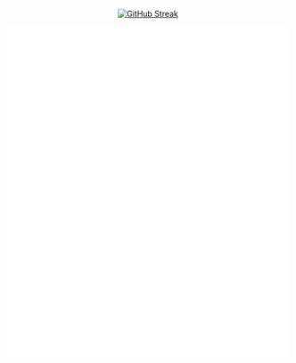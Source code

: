 <p align="center">
  <a href="https://github.com/Xydis-I"><img src="https://streak-stats.demolab.com?user=Xydis-I&theme=shades-of-purple" alt="GitHub Streak" /></a>
</p>

<p align="center">
  <a href="https://github.com/Xydis-I"><img src="https://raw.githubusercontent.com/Xydis-I/github-stats/master/generated/overview.svg#gh-dark-mode-only" alt="Overview" /></a>
  <a href="https://github.com/Xydis-I"><img src="https://raw.githubusercontent.com/Xydis-I/github-stats/master/generated/languages.svg#gh-dark-mode-only" alt="Languages" /></a>
</p>



<!--
[![GitHub Streak](https://streak-stats.demolab.com?user=Xydis-I&theme=shades-of-purple)](https://git.io/streak-stats)

![](https://raw.githubusercontent.com/Xydis-I/github-stats/master/generated/overview.svg#gh-dark-mode-only)
![](https://raw.githubusercontent.com/Xydis-I/github-stats/master/generated/languages.svg#gh-dark-mode-only)

**Xydis-I/Xydis-I** is a ✨ _special_ ✨ repository because its `README.md` (this file) appears on your GitHub profile.
shades-of-purple
Here are some ideas to get you started:

- 🔭 I’m currently working on ...
- 🌱 I’m currently learning ...
- 👯 I’m looking to collaborate on ...
- 🤔 I’m looking for help with ...
- 💬 Ask me about ...
- 📫 How to reach me: ...
- 😄 Pronouns: ...
- ⚡ Fun fact: ...
-->
